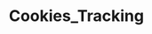 ---  
schema: Cookies_Tracking,Cookies_Tracking,Cookies_Tracking,Cookies_Tracking,Cookies_Tracking,Cookies_Tracking,Cookies_Tracking,Cookies_Tracking,Cookies_Tracking,Cookies_Tracking,Cookies_Tracking,Cookies_Tracking,Cookies_Tracking  
title: Cookies_Tracking  
organization: Sample Department  
notes: Used in 16 lineage(s)  
resources:  
  - name: Cookies_Tracking 
    url: abfs://system/Cookies_Tracking 
    format : parquet  
license: None  
category:
  - Education  
maintainer: User  
maintainer_email: UserMail  
---